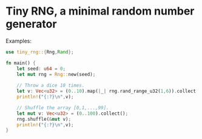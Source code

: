 
# Tiny RNG, a minimal random number generator

Examples:

```rust
use tiny_rng::{Rng,Rand};

fn main() {
    let seed: u64 = 0;
    let mut rng = Rng::new(seed);
    
    // Throw a dice 10 times.
    let v: Vec<u32> = (0..10).map(|_| rng.rand_range_u32(1,6)).collect();
    println!("{:?}\n",v);

    // Shuffle the array [0,1,...,99].
    let mut v: Vec<u32> = (0..100).collect();
    rng.shuffle(&mut v);
    println!("{:?}\n",v);
}
```

